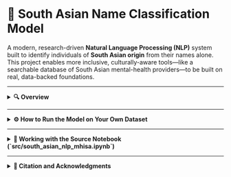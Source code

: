 # 🧠 South Asian Name Classification Model

A modern, research-driven **Natural Language Processing (NLP)** system built to identify individuals of **South Asian origin** from their names alone.  
This project enables more inclusive, culturally-aware tools—like a searchable database of South Asian mental-health providers—to be built on real, data-backed foundations.

---

<details>
<summary><b>🔍 Overview</b></summary>

### What the model does
This repository contains a **hybrid ensemble model** that classifies whether a person’s name indicates South Asian origin (India, Pakistan, Bangladesh, Sri Lanka, Nepal, or Bhutan).  
The system was trained on a large, verified dataset of U.S. individuals with known race and ancestry labels.

### Why it’s innovative
- **Research-grounded:** built on character-level linguistic patterns and TF-IDF + deep contextual embeddings (NameBERT-SA).  
- **Hybrid ensemble:** combines a calibrated logistic regression (TF-IDF/SGD) and a fine-tuned Transformer model for near-state-of-the-art accuracy.  
- **Ethically designed:** aims to help users find culturally-aligned care without collecting sensitive personal data beyond the name field.  
- **Explainable outputs:** each run returns model probabilities, ensemble fusion scores, and abstention logic for uncertain cases.

### Performance snapshot
| Model Component | PR-AUC | ROC-AUC | Best F1 | Precision @ 0.90 | Recall @ 0.90 |
|-----------------|:------:|:------:|:-------:|:----------------:|:--------------:|
| TF-IDF + SGD | 0.85 | 0.96 | 0.78 | 0.90 | 0.63 |
| NameBERT-SA | 0.73 | 0.94 | 0.63 | 0.88 | 0.58 |
| **Fusion Ensemble** | **0.89** | **0.97** | **0.77** | **0.90+** | **0.76** |

</details>

---

<details>
<summary><b>⚙️ How to Run the Model on Your Own Dataset</b></summary>

### 📁 Folder setup
Your project should look like this:
```
/SouthAsianNameClassifier
│
├── artifacts_tuned_sgd/
├── artifacts_namebert_sa/
├── artifacts_ensemble/
├── batch_score.py
├── src/south_asian_nlp_mhisa.ipynb
└── test_providers.csv
```

> The three `artifacts_*` folders contain the pre-trained model weights and calibrators.  
> Do **not** rename these directories.

---

### ▶️ Example: Running the model
You can run the classifier on any CSV file containing a column of names.  
Using the provided `test_providers.csv`:

```bash
python batch_score.py   --in test_providers.csv   --out test_providers_scored.csv   --name-col "Provider Name"   --summary-out summary.json
```

#### Output files
- **`test_providers_scored.csv`** — your original dataset plus:
  - `prob_ensemble`: calibrated final probability of South Asian origin  
  - `prob_sgd`, `prob_namebert`: component model probabilities  
  - `decision_abstain_band`: `"sa"`, `"non_sa"`, or `"abstain"` (gray-zone confidence)  
  - `hard_label`: final binary classification (`"sa"` / `"non_sa"`)
- **`summary.json`** — a short metrics report printed to console and saved to file, e.g.:

```
=== South Asian Name Classification — Run Summary ===
Input rows (total):    1500
Non-blank scored:      1487
Skipped (blank names): 13
Operating params:      threshold=0.5942, abstain_low=0.49, abstain_high=0.69
Decision breakdown (non-blank only):
  SA:         135  (9.08%)
  non-SA:    1260  (84.73%)
  abstain:     92  (6.19%)
hard_label == 'sa': 142 / 1487 (9.55%)
Output CSV: /.../test_providers_scored.csv
```

---

### 🧾 Interpreting results
- **`prob_ensemble`** is the most accurate probability estimate.  
- **`hard_label`** is the recommended categorical prediction.  
- **`abstain`** means the model wasn’t confident enough to decide definitively.  
- Blank names are skipped automatically and excluded from totals.

---

### 💡 Optional flags
| Flag | Description |
|------|--------------|
| `--threshold`, `--abstain-low`, `--abstain-high` | Override default decision parameters |
| `--include-params-in-output` | Include thresholds in every output row |
| `--summary-out <file>` | Save a JSON summary of the run |

</details>

---

<details>
<summary><b>🧩 Working with the Source Notebook (`src/south_asian_nlp_mhisa.ipynb`)</b></summary>

The notebook walks through the **entire model development pipeline** — from data ingestion to feature engineering, TF-IDF + SGD training, Transformer fine-tuning, and calibration.

### 🧱 Environment setup
Install dependencies (Python ≥ 3.10 recommended):

```bash
pip install -r requirements.txt
```

Required core libraries:
```
pandas numpy scikit-learn torch transformers tokenizers joblib
```

If training locally on macOS (Apple Silicon), use:
```bash
pip install torch torchvision torchaudio --index-url https://download.pytorch.org/whl/cpu
```

---

### 🧭 Running the notebook
1. Open `src/south_asian_nlp_mhisa.ipynb` in VSCode, JupyterLab, or Google Colab.  
2. Run cells **sequentially** — they’re numbered by step.  
   - Step 1: Data ingestion & preprocessing  
   - Step 2: Feature engineering (TF-IDF n-grams)  
   - Step 4–5: Baseline + calibration  
   - Step 7–8: Transformer training (NameBERT-SA)  
   - Step 9: Ensemble fusion & export  
3. When complete, the notebook will generate:
   - `artifacts_tuned_sgd/`
   - `artifacts_namebert_sa/`
   - `artifacts_ensemble/`

Those folders are all that `batch_score.py` needs to perform inference on any new dataset.

---

### 🧠 Updating or retraining the model
If you retrain using a newer dataset:
- Ensure column names and data schema match the original (names + labels).  
- After Step 9, **replace** your artifacts directories in the project root.  
- Re-run `batch_score.py` — it will automatically use the new model files.

</details>

---

<details>
<summary><b>📜 Citation and Acknowledgments</b></summary>

This work builds on contemporary approaches in **onomastic machine learning** and **cross-linguistic text classification**, incorporating:

- Character n-grams & TF-IDF representations for name morphology  
- Transformer-based contextual embeddings for phonetic/semantic cues  
- Model calibration for real-world reliability  
- Ethical consideration in demographic inference

Developed by **MHISA Research Initiative** and collaborators in applied machine learning for cultural accessibility.

</details>
